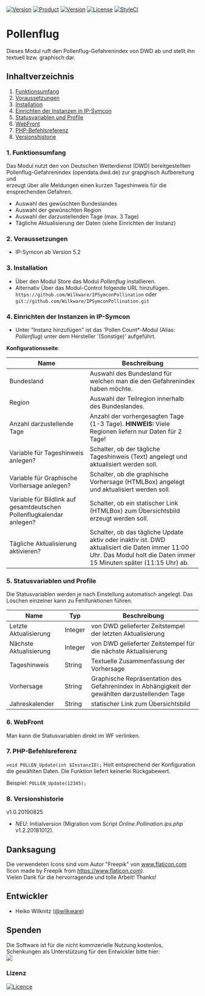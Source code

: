 [![Version](https://img.shields.io/badge/Symcon-PHP--Modul-red.svg)](https://www.symcon.de/service/dokumentation/entwicklerbereich/sdk-tools/sdk-php/)
[![Product](https://img.shields.io/badge/Symcon%20Version-5.2%20%3E-blue.svg)](https://www.symcon.de/produkt/)
[![Version](https://img.shields.io/badge/Modul%20Version-1.0.20190825-orange.svg)](https://github.com/Wilkware/IPSymconPollination)
[![License](https://img.shields.io/badge/License-CC%20BY--NC--SA%204.0-green.svg)](https://creativecommons.org/licenses/by-nc-sa/4.0/)
[![StyleCI](https://github.styleci.io/repos/203404838/shield?style=flat)](https://github.styleci.io/repos/203404838)

# Pollenflug

Dieses Modul ruft den Pollenflug-Gefahrenindex von DWD ab und stellt ihn textuell bzw. graphisch dar.

## Inhaltverzeichnis

1. [Funktionsumfang](#1-funktionsumfang)
2. [Voraussetzungen](#2-voraussetzungen)
3. [Installation](#3-installation)
4. [Einrichten der Instanzen in IP-Symcon](#4-einrichten-der-instanzen-in-ip-symcon)
5. [Statusvariablen und Profile](#5-statusvariablen-und-profile)
6. [WebFront](#6-webfront)
7. [PHP-Befehlsreferenz](#7-php-befehlsreferenz)
8. [Versionshistorie](#8-versionshistorie)

### 1. Funktionsumfang

Das Modul nutzt den von Deutschen Wetterdienst (DWD) bereitgestellten Pollenflug-Gefahrenindex (opendata.dwd.de) zur grapghisch Aufbereitung und  
erzeugt über alle Meldungen einen kurzen Tageshinweis für die ensprechenden Gefahren.

* Auswahl des gewüschten Bundeslandes
* Auswahl der gewünschten Region
* Auswahl der darzustellenden Tage (max. 3 Tage)
* Tägliche Aktualisierung der Daten (siehe Einrichten der Instanz)

### 2. Voraussetzungen

* IP-Symcon ab Version 5.2

### 3. Installation

* Über den Modul Store das Modul *Pollenflug* installieren.
* Alternativ Über das Modul-Control folgende URL hinzufügen.  
`https://github.com/Wilkware/IPSymconPollination` oder `git://github.com/Wilkware/IPSymconPollination.git`

### 4. Einrichten der Instanzen in IP-Symcon

* Unter "Instanz hinzufügen" ist das 'Pollen Count*-Modul (Alias: *Pollenflug*) unter dem Hersteller '(Sonstige)' aufgeführt.

__Konfigurationsseite__:

Name                        | Beschreibung
--------------------------- | ---------------------------------
Bundesland                  | Auswahl des Bundesland für welchen man die den Gefahrenindex haben möchte.
Region                      | Auswahl der Teilregion innerhalb des Bundeslandes.
Anzahl darzustellende Tage  | Anzahl der vorhergesagten Tage (1-3 Tage). **HINWEIS:** Viele Regionen liefern nur Daten für 2 Tage!
Variable für Tageshinweis anlegen? | Schalter, ob der tägliche Tageshinweis (Text) angelegt und aktualisiert werden soll.
Variable für Graphische Vorhersage anlegen? | Schalter, ob die graphische Vorhersage (HTMLBox) angelegt und aktualisiert werden soll.
Variable für Bildlink auf gesamtdeutschen Pollenflugkalendar anlegen? | Schalter, ob ein statischer Link (HTMLBox) zum Übersichtsbild erzeugt werden soll.
Tägliche Aktualisierung aktivieren? | Schalter, ob das tägliche Update aktiv oder inaktiv ist. DWD aktualisiert die Daten immer 11:00 Uhr. Das Modul holt die Daten immer 15 Minuten später (11:15 Uhr) ab.

### 5. Statusvariablen und Profile

Die Statusvariablen werden je nach Einstellung automatisch angelegt. Das Löschen einzelner kann zu Fehlfunktionen führen.

Name                   | Typ       | Beschreibung
---------------------- | --------- | ----------------
Letzte Aktualisierung  | Integer   | von DWD gelieferter Zeitstempel der letzten Aktualisierung
Nächste Aktualisierung | Integer   | von DWD gelieferter Zeitstempel für die nächste Aktualisierung
Tageshinweis           | String    | Textuelle Zusammenfassung der Vorhersage
Vorhersage             | String    | Graphische Repräsentation des Gefahrenindex in Abhängigkeit der gewählten darzustellenden Tage
Jahreskalender         | String    | statischer Link zum Übersichtsbild

### 6. WebFront

Man kann die Statusvariablen direkt im WF verlinken.

### 7. PHP-Befehlsreferenz

`void POLLEN_Update(int $InstanzID);`
Holt entsprechend der Konfiguration die gewählten Daten.
Die Funktion liefert keinerlei Rückgabewert.

Beispiel:
`POLLEN_Update(12345);`

### 8. Versionshistorie

v1.0.20190825

* _NEU_: Initialversion (Migration vom Script *Online.Pollination.ips.php* v1.2.20181012).

## Danksagung

Die verwendeten Icons sind vom Autor "Freepik" von www.flaticon.com (Icon made by Freepik from <https://www.flaticon.com>).  
Vielen Dank für die hervorragende und tolle Arbeit! Thanks!

## Entwickler

* Heiko Wilknitz ([@wilkware](https://github.com/wilkware))

## Spenden

Die Software ist für die nicht kommzerielle Nutzung kostenlos, Schenkungen als Unterstützung für den Entwickler bitte hier:  
<a href="https://www.paypal.com/cgi-bin/webscr?cmd=_s-xclick&hosted_button_id=8816166" target="_blank"><img src="https://www.paypalobjects.com/de_DE/DE/i/btn/btn_donate_LG.gif" border="0" /></a>

### Lizenz

[![Licence](https://licensebuttons.net/i/l/by-nc-sa/transparent/00/00/00/88x31-e.png)](https://creativecommons.org/licenses/by-nc-sa/4.0/)
